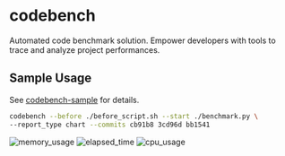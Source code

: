 # codebench
Automated code benchmark solution. Empower developers with tools to trace and analyze project performances.

## Sample Usage

See [codebench-sample](https://github.com/li-boxuan/codebench-sample) for details.
```bash
codebench --before ./before_script.sh --start ./benchmark.py \
--report_type chart --commits cb91b8 3cd96d bb1541
```
![memory_usage](https://user-images.githubusercontent.com/25746010/49643853-c0dffd80-fa51-11e8-8ffb-95da64347a41.png)
![elapsed_time](https://user-images.githubusercontent.com/25746010/49643851-c0476700-fa51-11e8-8014-064c666336e7.png)
![cpu_usage](https://user-images.githubusercontent.com/25746010/49643850-c0476700-fa51-11e8-9d28-5dbe818a3bf3.png)
